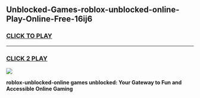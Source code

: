 
## Unblocked-Games-roblox-unblocked-online-Play-Online-Free-16ij6
<h3>
<a href="https://premium76.site?title=roblox-unblocked-online&ref=26A">CLICK TO PLAY</a></h3>
<hr>

<h3>
<a href="https://premium76.site?title=roblox-unblocked-online&ref=26A">CLICK 2 PLAY</a>
  
</h3>

<a href="https://premium76.site?title=roblox-unblocked-online&ref=26A"><img src="https://clearcache.store/games.png"></a>


**roblox-unblocked-online games unblocked: Your Gateway to Fun and Accessible Online Gaming**
